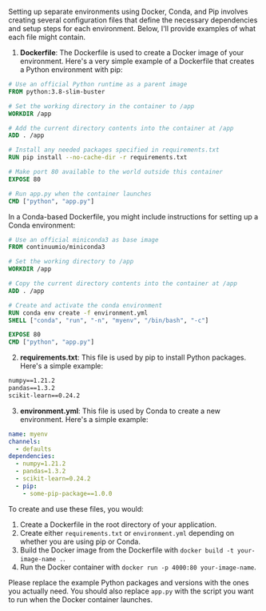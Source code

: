 Setting up separate environments using Docker, Conda, and Pip involves creating several configuration files that define the necessary dependencies and setup steps for each environment. Below, I'll provide examples of what each file might contain.

1. **Dockerfile**: The Dockerfile is used to create a Docker image of your environment. Here's a very simple example of a Dockerfile that creates a Python environment with pip:

```Dockerfile
# Use an official Python runtime as a parent image
FROM python:3.8-slim-buster

# Set the working directory in the container to /app
WORKDIR /app

# Add the current directory contents into the container at /app
ADD . /app

# Install any needed packages specified in requirements.txt
RUN pip install --no-cache-dir -r requirements.txt

# Make port 80 available to the world outside this container
EXPOSE 80

# Run app.py when the container launches
CMD ["python", "app.py"]
```

In a Conda-based Dockerfile, you might include instructions for setting up a Conda environment:

```Dockerfile
# Use an official miniconda3 as base image
FROM continuumio/miniconda3

# Set the working directory to /app
WORKDIR /app

# Copy the current directory contents into the container at /app
ADD . /app

# Create and activate the conda environment
RUN conda env create -f environment.yml
SHELL ["conda", "run", "-n", "myenv", "/bin/bash", "-c"]

EXPOSE 80
CMD ["python", "app.py"]
```

2. **requirements.txt**: This file is used by pip to install Python packages. Here's a simple example:

```requirements.txt
numpy==1.21.2
pandas==1.3.2
scikit-learn==0.24.2
```

3. **environment.yml**: This file is used by Conda to create a new environment. Here's a simple example:

```environment.yml
name: myenv
channels:
  - defaults
dependencies:
  - numpy=1.21.2
  - pandas=1.3.2
  - scikit-learn=0.24.2
  - pip:
    - some-pip-package==1.0.0
```

To create and use these files, you would:

1. Create a Dockerfile in the root directory of your application.
2. Create either `requirements.txt` or `environment.yml` depending on whether you are using pip or Conda.
3. Build the Docker image from the Dockerfile with `docker build -t your-image-name .`.
4. Run the Docker container with `docker run -p 4000:80 your-image-name`.

Please replace the example Python packages and versions with the ones you actually need. You should also replace `app.py` with the script you want to run when the Docker container launches.